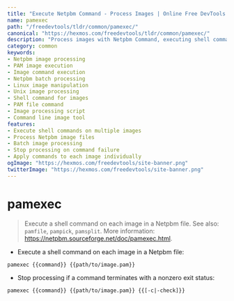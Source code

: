 ```yaml
---
title: "Execute Netpbm Command - Process Images | Online Free DevTools by Hexmos"
name: pamexec
path: "/freedevtools/tldr/common/pamexec/"
canonical: "https://hexmos.com/freedevtools/tldr/common/pamexec/"
description: "Process images with Netpbm Command, executing shell commands on each image in a Netpbm file. Use for image manipulation and batch processing. Free online tool, no registration required."
category: common
keywords:
- Netpbm image processing
- PAM image execution
- Image command execution
- Netpbm batch processing
- Linux image manipulation
- Unix image processing
- Shell command for images
- PAM file command
- Image processing script
- Command line image tool
features:
- Execute shell commands on multiple images
- Process Netpbm image files
- Batch image processing
- Stop processing on command failure
- Apply commands to each image individually
ogImage: "https://hexmos.com/freedevtools/site-banner.png"
twitterImage: "https://hexmos.com/freedevtools/site-banner.png"
---
```


# pamexec

> Execute a shell command on each image in a Netpbm file.
> See also: `pamfile`, `pampick`, `pamsplit`.
> More information: <https://netpbm.sourceforge.net/doc/pamexec.html>.

- Execute a shell command on each image in a Netpbm file:

`pamexec {{command}} {{path/to/image.pam}}`

- Stop processing if a command terminates with a nonzero exit status:

`pamexec {{command}} {{path/to/image.pam}} {{[-c|-check]}}`
